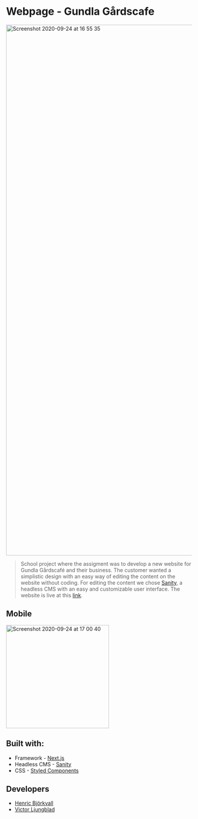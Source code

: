 # Webpage - Gundla Gårdscafe

<img width="1435" alt="Screenshot 2020-09-24 at 16 55 35" src="https://user-images.githubusercontent.com/51784708/94162945-914cf000-fe87-11ea-863b-5cb3e25b625f.png">

>School project where the assigment was to develop a new website for Gundla Gårdscafé and their business. The customer wanted a simplistic design with an easy way of editing the content on the website without coding. For editing the content we chose [Sanity](https://www.sanity.io/), a headless CMS with an easy and customizable user interface. The website is live at this [link](https://gundlagards-cafe.vercel.app/).

## Mobile
<img width="279" alt="Screenshot 2020-09-24 at 17 00 40" src="https://user-images.githubusercontent.com/51784708/94162932-8e51ff80-fe87-11ea-92d9-377695e9b4d2.png">

## Built with:
- Framework - [Next.js](https://nextjs.org/)
- Headless CMS - [Sanity](https://www.sanity.io/)
- CSS - [Styled Components](https://styled-components.com/)

## Developers
- [Henric Björkvall](https://github.com/henricbjork)
- [Victor Ljungblad](https://github.com/Ljungblad)
